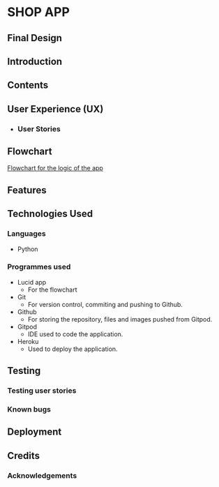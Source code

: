 # SHOP APP
## Final Design
## Introduction
## Contents
## User Experience (UX)

- ### User Stories

## Flowchart

[Flowchart for the logic of the app](./assets/images/shopapp.png)

## Features
## Technologies Used
### Languages

- Python
### Programmes used
- Lucid app
    - For the flowchart
- Git
    - For version control, commiting and pushing to Github.
- Github
    - For storing the repository, files and images pushed from Gitpod.
- Gitpod
    - IDE used to code the application.
- Heroku
    - Used to deploy the application.
## Testing
### Testing user stories
### Known bugs
## Deployment
## Credits
### Acknowledgements
